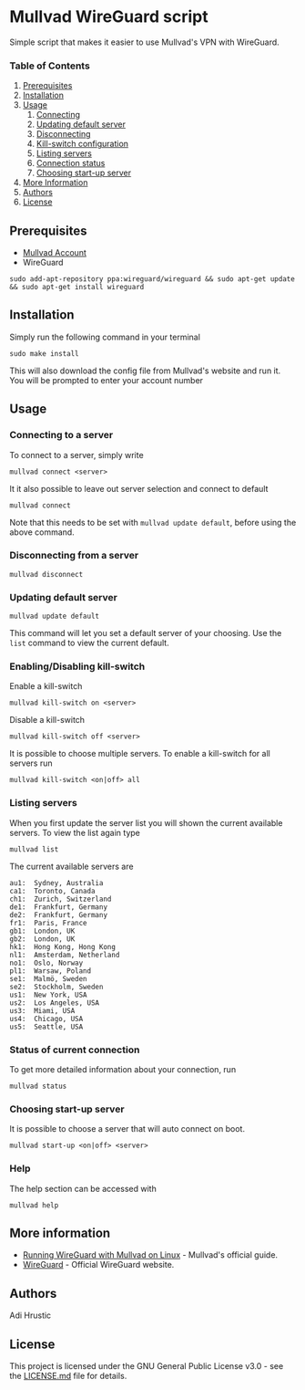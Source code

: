 # Mullvad WireGuard script
Simple script that makes it easier to use Mullvad's VPN with WireGuard.

### Table of Contents
1. [Prerequisites](https://github.com/adihrustic/Mullvad-WireGuard-script#prerequisites)
1. [Installation](https://github.com/adihrustic/Mullvad-WireGuard-script#installation)
1. [Usage](https://github.com/adihrustic/Mullvad-WireGuard-script#usage)
    1. [Connecting](https://github.com/adihrustic/Mullvad-WireGuard-script#connecting-to-a-server)
    1. [Updating default server](https://github.com/adihrustic/Mullvad-WireGuard-script#updating-default-server)
    1. [Disconnecting](https://github.com/adihrustic/Mullvad-WireGuard-script#disconnecting-from-a-server)
    1. [Kill-switch configuration](https://github.com/adihrustic/Mullvad-WireGuard-script#enablingdisabling-kill-switch)
    1. [Listing servers](https://github.com/adihrustic/Mullvad-WireGuard-script#listing-servers)
    1. [Connection status](https://github.com/adihrustic/Mullvad-WireGuard-script#status-of-current-connection)
    1. [Choosing start-up server](https://github.com/adihrustic/Mullvad-WireGuard-script#choosing-start-up-server)
1. [More Information](https://github.com/adihrustic/Mullvad-WireGuard-script#more-information)
1. [Authors](https://github.com/adihrustic/Mullvad-WireGuard-script#authors)
1. [License](https://github.com/adihrustic/Mullvad-WireGuard-script#license)

## Prerequisites
* [Mullvad Account](https://mullvad.net/)
* WireGuard
```
sudo add-apt-repository ppa:wireguard/wireguard && sudo apt-get update && sudo apt-get install wireguard
```

## Installation
Simply run the following command in your terminal
```
sudo make install
```

This will also download the config file from Mullvad's website and run it. You will be prompted to enter your account number

## Usage
### Connecting to a server
To connect to a server, simply write
```
mullvad connect <server>
```

It it also possible to leave out server selection and connect to default
```
mullvad connect
```

Note that this needs to be set with `mullvad update default`, before using the above command.

### Disconnecting from a server
```
mullvad disconnect
```

### Updating default server
```
mullvad update default
```
This command will let you set a default server of your choosing. Use the `list` command to view the current default.

### Enabling/Disabling kill-switch
Enable a kill-switch
```
mullvad kill-switch on <server>
```

Disable a kill-switch
```
mullvad kill-switch off <server>
```

It is possible to choose multiple servers. To enable a kill-switch for all servers run
```
mullvad kill-switch <on|off> all
```

### Listing servers
When you first update the server list you will shown the current available servers. To view the list again type
```
mullvad list
```

The current available servers are
```
au1:  Sydney, Australia
ca1:  Toronto, Canada
ch1:  Zurich, Switzerland
de1:  Frankfurt, Germany
de2:  Frankfurt, Germany
fr1:  Paris, France
gb1:  London, UK
gb2:  London, UK
hk1:  Hong Kong, Hong Kong
nl1:  Amsterdam, Netherland
no1:  Oslo, Norway
pl1:  Warsaw, Poland
se1:  Malmö, Sweden
se2:  Stockholm, Sweden
us1:  New York, USA
us2:  Los Angeles, USA
us3:  Miami, USA
us4:  Chicago, USA
us5:  Seattle, USA
```

### Status of current connection
To get more detailed information about your connection, run
```
mullvad status
```

### Choosing start-up server
It is possible to choose a server that will auto connect on boot.
```
mullvad start-up <on|off> <server>
```

### Help
The help section can be accessed with
```
mullvad help
```

## More information
* [Running WireGuard with Mullvad on Linux](https://mullvad.net/en/guides/wireguard-and-mullvad-vpn/) - Mullvad's official guide.
* [WireGuard](https://www.wireguard.com/) - Official WireGuard website.

## Authors
Adi Hrustic

## License
This project is licensed under the GNU General Public License v3.0 - see the [LICENSE.md](LICENSE.md) file for details.
